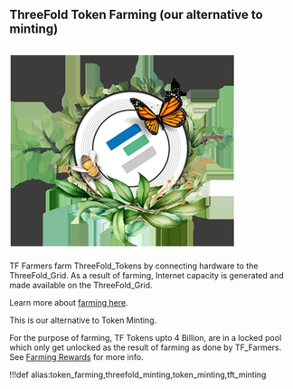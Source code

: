 ## ThreeFold Token Farming (our alternative to minting)

![](img/whatisafarmer.jpg)

TF Farmers farm ThreeFold_Tokens by connecting hardware to the ThreeFold_Grid.
As a result of farming, Internet capacity is generated and made available on the ThreeFold_Grid.

Learn more about [farming here](farming_intro).

This is our alternative to Token Minting.

For the purpose of farming, TF Tokens upto 4 Billion, are in a locked pool which only get unlocked as the result of farming as done by TF_Farmers.
See [Farming Rewards](farming_reward) for more info.

!!!def alias:token_farming,threefold_minting,token_minting,tft_minting

